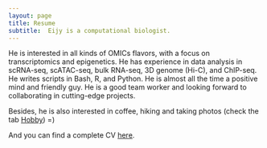 ```yaml
---
layout: page
title: Resume
subtitle:  Eijy is a computational biologist.
---
```


He is interested in all kinds of OMICs flavors, with a focus on transcriptomics and epigenetics. He has experience in data analysis in scRNA-seq, scATAC-seq, bulk RNA-seq, 3D genome (Hi-C), and ChIP-seq. He writes scripts in Bash, R, and Python. He is almost all the time a positive mind and friendly guy. He is a good team worker and looking forward to collaborating in cutting-edge projects.<br>

Besides, he is also interested in coffee, hiking and taking photos (check the tab [Hobby](https://en-coding.github.io/hobby)) =) <br>

And you can find a complete CV [here](https://eijynagai.github.io/markdown-cv/).
